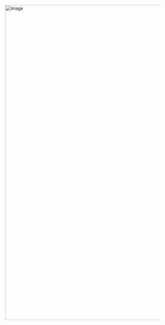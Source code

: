 <img width="1919" height="1028" alt="image" src="https://github.com/user-attachments/assets/0df0c62c-c6e0-46c1-87d9-4c45986dc026" />
